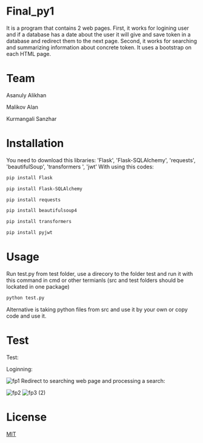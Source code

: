 # Final_py1

It is a program that contains 2 web pages. First, it works for logining user and if a database has a date about the user it will give and save token in a database and redirect them to the next page. Second, it works for searching and summarizing information about concrete token. It uses a bootstrap on each HTML page.

# Team

Asanuly Alikhan

Malikov Alan

Kurmangali Sanzhar

# Installation
You need to download this libraries: 'Flask', 'Flask-SQLAlchemy', 'requests', 'beautifulSoup', 'transformers ', 'jwt'
With using this codes:
```bash
pip install Flask
```
```bash
pip install Flask-SQLAlchemy
```
```bash
pip install requests 
```
```bash
pip install beautifulsoup4
```
```bash
pip install transformers
```
```bash
pip install pyjwt
```
# Usage
Run test.py from test folder, use a direcory to the folder test and run it with this command in cmd or other termianls (src and test folders should be lockated in one package)
``` bash
python test.py
```
Alternative is taking python files from src and use it by your own or copy code and use it.
# Test
Test:

Loginning:

![fp1](https://user-images.githubusercontent.com/77801087/142907646-9f50ec1d-d58f-4a61-b1b2-cddfc771cfc2.jpg)
Redirect to searching web page and processing a search:

![fp2](https://user-images.githubusercontent.com/77801087/142907977-920390d1-7d9c-4ca7-9017-955e4678ab08.jpg)
![fp3 (2)](https://user-images.githubusercontent.com/77801087/142908113-136ffcee-1692-4b5a-b1fa-6501ecfad5a6.jpg)

# License
[MIT](https://choosealicense.com/licenses/mit/)
